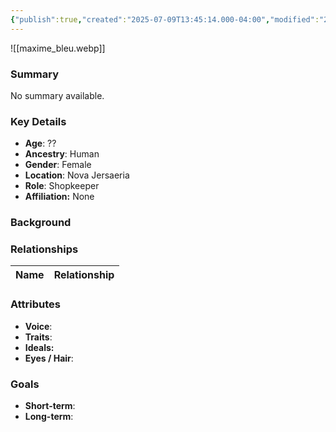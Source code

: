 ```yaml
---
{"publish":true,"created":"2025-07-09T13:45:14.000-04:00","modified":"2025-07-09T13:53:17.010-04:00","published":"2025-07-09T13:53:17.010-04:00","cssclasses":"","Age":"??","Ancestry":"Human","Gender":"Female","Location":["Nova Jersaeria"],"Role":["Shopkeeper"],"Affiliation":["None"]}
---
```



![[maxime_bleu.webp]]
### Summary
No summary available.

### Key Details
- **Age**: ??
- **Ancestry**: Human
- **Gender**: Female
- **Location**: Nova Jersaeria
- **Role**: Shopkeeper
- **Affiliation:** None

### Background


### Relationships

| Name  | Relationship |
| ----- | ------------ |

### Attributes
- **Voice**:
- **Traits**:  
- **Ideals:**
- **Eyes / Hair**:  

### Goals
- **Short-term**:  
- **Long-term**:  
